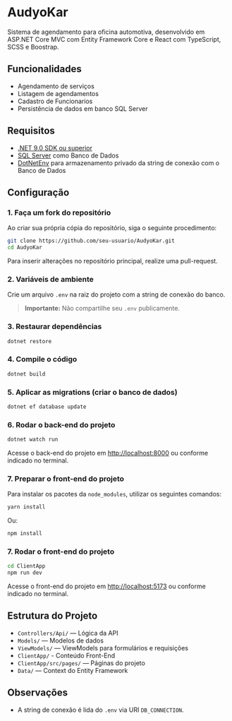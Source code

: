 # AudyoKar

Sistema de agendamento para oficina automotiva, desenvolvido em ASP.NET Core MVC com Entity Framework Core e React com TypeScript, SCSS e Boostrap.

## Funcionalidades
- Agendamento de serviços
- Listagem de agendamentos
- Cadastro de Funcionarios
- Persistência de dados em banco SQL Server

## Requisitos

- [.NET 9.0 SDK ou superior](https://dotnet.microsoft.com/download)
- [SQL Server](https://www.microsoft.com/pt-br/sql-server/sql-server-downloads) como Banco de Dados
- [DotNetEnv](https://www.nuget.org/packages/DotNetEnv/) para armazenamento privado da string de conexão com o Banco de Dados

## Configuração

### 1. Faça um fork do repositório

Ao criar sua própria cópia do repositório, siga o seguinte procedimento:

```bash
git clone https://github.com/seu-usuario/AudyoKar.git
cd AudyoKar
```

Para inserir alterações no repositório principal, realize uma pull-request.

### 2. Variáveis de ambiente

Crie um arquivo `.env` na raiz do projeto com a string de conexão do banco.

> **Importante:** Não compartilhe seu `.env` publicamente.

### 3. Restaurar dependências

```bash
dotnet restore
```

### 4. Compile o código

```bash
dotnet build
```

### 5. Aplicar as migrations (criar o banco de dados)

```bash
dotnet ef database update
```

### 6. Rodar o back-end do projeto

```bash
dotnet watch run
```

Acesse o back-end do projeto em [http://localhost:8000](http://localhost:8000) ou conforme indicado no terminal.

### 7. Preparar o front-end do projeto

Para instalar os pacotes da `node_modules`, utilizar os seguintes comandos:

```bash
yarn install
```

Ou:

```bash
npm install
```

### 7. Rodar o front-end do projeto

```bash
cd ClientApp
npm run dev
```

Acesse o front-end do projeto em [http://localhost:5173](http://localhost:5173) ou conforme indicado no terminal.

## Estrutura do Projeto

- `Controllers/Api/` — Lógica da API
- `Models/` — Modelos de dados
- `ViewModels/` — ViewModels para formulários e requisições
- `ClientApp/` - Conteúdo Front-End
- `ClientApp/src/pages/` — Páginas do projeto
- `Data/` — Context do Entity Framework

## Observações

- A string de conexão é lida do `.env` via URI `DB_CONNECTION`.
